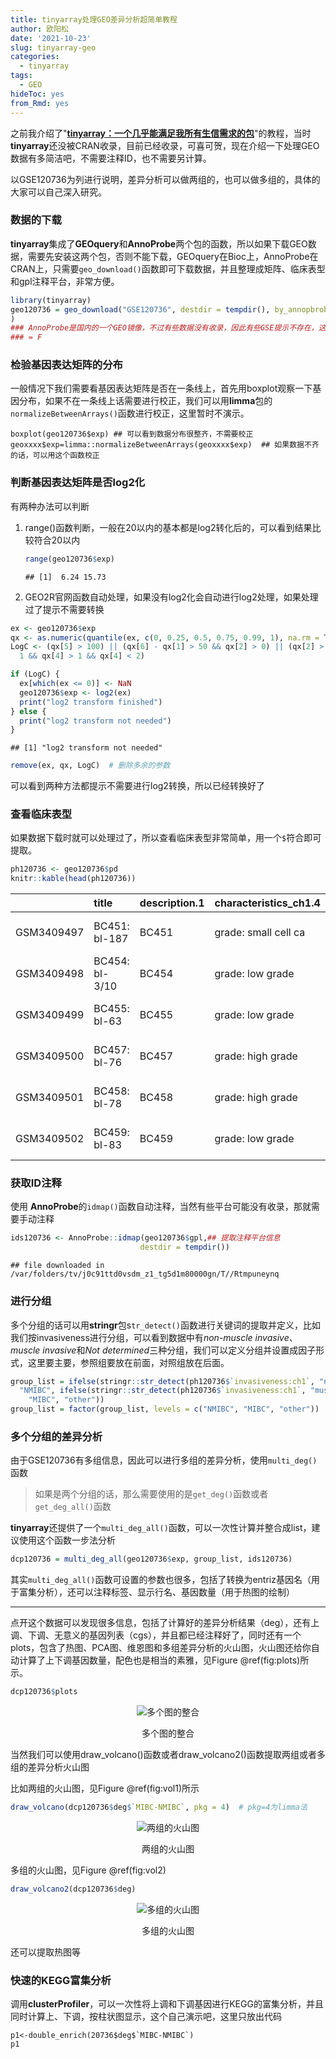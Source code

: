 ```yaml
---
title: tinyarray处理GEO差异分析超简单教程
author: 欧阳松
date: '2021-10-23'
slug: tinyarray-geo
categories:
  - tinyarray
tags:
  - GEO
hideToc: yes
from_Rmd: yes
---
```


之前我介绍了"[**tinyarray：一个几乎能满足我所有生信需求的包**](/course/tinyarray/)"的教程，当时**tinyarray**还没被CRAN收录，目前已经收录，可喜可贺，现在介绍一下处理GEO数据有多简洁吧，不需要注释ID，也不需要另计算。

以GSE120736为列进行说明，差异分析可以做两组的，也可以做多组的，具体的大家可以自己深入研究。

### 数据的下载

**tinyarray**集成了**GEOquery**和**AnnoProbe**两个包的函数，所以如果下载GEO数据，需要先安装这两个包，否则不能下载，GEOquery在Bioc上，AnnoProbe在CRAN上，只需要`geo_download()`函数即可下载数据，并且整理成矩阵、临床表型和gpl注释平台，非常方便。


```r
library(tinyarray)
geo120736 = geo_download("GSE120736", destdir = tempdir(), by_annopbrobe = T  ### 默认为F，设置为T调用AnnoProbe
)
### AnnoProbe是国内的一个GEO镜像，不过有些数据没有收录，因此有些GSE提示不存在，这种情况下只能设置by_annopbrobe
### = F
```

### 检验基因表达矩阵的分布

一般情况下我们需要看基因表达矩阵是否在一条线上，首先用boxplot观察一下基因分布，如果不在一条线上话需要进行校正，我们可以用**limma**包的`normalizeBetweenArrays()`函数进行校正，这里暂时不演示。

    boxplot(geo120736$exp) ## 可以看到数据分布很整齐，不需要校正
    geoxxxx$exp=limma::normalizeBetweenArrays(geoxxxx$exp)  ## 如果数据不齐的话，可以用这个函数校正

### 判断基因表达矩阵是否log2化

有两种办法可以判断

1.  range()函数判断，一般在20以内的基本都是log2转化后的，可以看到结果比较符合20以内

    
    ```r
    range(geo120736$exp)
    ```
    
    ```
    ## [1]  6.24 15.73
    ```

2.  GEO2R官网函数自动处理，如果没有log2化会自动进行log2处理，如果处理过了提示不需要转换


```r
ex <- geo120736$exp
qx <- as.numeric(quantile(ex, c(0, 0.25, 0.5, 0.75, 0.99, 1), na.rm = T))
LogC <- (qx[5] > 100) || (qx[6] - qx[1] > 50 && qx[2] > 0) || (qx[2] > 0 && qx[2] <
  1 && qx[4] > 1 && qx[4] < 2)

if (LogC) {
  ex[which(ex <= 0)] <- NaN
  geo120736$exp <- log2(ex)
  print("log2 transform finished")
} else {
  print("log2 transform not needed")
}
```

```
## [1] "log2 transform not needed"
```

```r
remove(ex, qx, LogC)  # 删除多余的参数
```

可以看到两种方法都提示不需要进行log2转换，所以已经转换好了

### 查看临床表型

如果数据下载时就可以处理过了，所以查看临床表型非常简单，用一个`$`符合即可提取。


```r
ph120736 <- geo120736$pd
knitr::kable(head(ph120736))
```



|           |title          |description.1 |characteristics_ch1.4 |grade:ch1     |characteristics_ch1.3 |Stage:ch1 |characteristics_ch1.2             |invasiveness:ch1    |source_name_ch1         |characteristics_ch1             |characteristics_ch1.1 |gender:ch1 |tissue:ch1              |
|:----------|:--------------|:-------------|:---------------------|:-------------|:---------------------|:---------|:---------------------------------|:-------------------|:-----------------------|:-------------------------------|:---------------------|:----------|:-----------------------|
|GSM3409497 |BC451: bl-187  |BC451         |grade: small cell ca  |small cell ca |Stage: T3             |T3        |invasiveness: muscle invasive     |muscle invasive     |Primary bladder cancer  |tissue: Primary bladder cancer  |gender: M             |M          |Primary bladder cancer  |
|GSM3409498 |BC454: bl-3/10 |BC454         |grade: low grade      |low grade     |Stage: Ta             |Ta        |invasiveness: non-muscle invasive |non-muscle invasive |Primary bladder cancer  |tissue: Primary bladder cancer  |gender: F             |F          |Primary bladder cancer  |
|GSM3409499 |BC455: bl-63   |BC455         |grade: low grade      |low grade     |Stage: Ta             |Ta        |invasiveness: non-muscle invasive |non-muscle invasive |Recurrent bladder tumor |tissue: Recurrent bladder tumor |gender: M             |M          |Recurrent bladder tumor |
|GSM3409500 |BC457: bl-76   |BC457         |grade: high grade     |high grade    |Stage: Ta             |Ta        |invasiveness: non-muscle invasive |non-muscle invasive |Recurrent bladder tumor |tissue: Recurrent bladder tumor |gender: M             |M          |Recurrent bladder tumor |
|GSM3409501 |BC458: bl-78   |BC458         |grade: high grade     |high grade    |Stage: T1             |T1        |invasiveness: non-muscle invasive |non-muscle invasive |Primary bladder cancer  |tissue: Primary bladder cancer  |gender: M             |M          |Primary bladder cancer  |
|GSM3409502 |BC459: bl-83   |BC459         |grade: low grade      |low grade     |Stage: T1             |T1        |invasiveness: non-muscle invasive |non-muscle invasive |Primary bladder cancer  |tissue: Primary bladder cancer  |gender: M             |M          |Primary bladder cancer  |

### 获取ID注释

使用 **AnnoProbe**的`idmap()`函数自动注释，当然有些平台可能没有收录，那就需要手动注释


```r
ids120736 <- AnnoProbe::idmap(geo120736$gpl,## 提取注释平台信息
                             destdir = tempdir())
```

```
## file downloaded in /var/folders/tv/j0c91ttd0vsdm_z1_tg5d1m80000gn/T//Rtmpuneynq
```

### 进行分组

多个分组的话可以用**stringr**包s`tr_detect()`函数进行关键词的提取并定义，比如我们按invasiveness进行分组，可以看到数据中有*non-muscle invasive*、*muscle invasive*和*Not determined*三种分组，我们可以定义分组并设置成因子形式，这里要主要，参照组要放在前面，对照组放在后面。


```r
group_list = ifelse(stringr::str_detect(ph120736$`invasiveness:ch1`, "non-muscle invasive"),
  "NMIBC", ifelse(stringr::str_detect(ph120736$`invasiveness:ch1`, "muscle invasive"),
    "MIBC", "other"))
group_list = factor(group_list, levels = c("NMIBC", "MIBC", "other"))  ##对照在前
```

### 多个分组的差异分析

由于GSE120736有多组信息，因此可以进行多组的差异分析，使用`multi_deg()`函数

> 如果是两个分组的话，那么需要使用的是`get_deg()`函数或者`get_deg_all()`函数

**tinyarray**还提供了一个`multi_deg_all()`函数，可以一次性计算并整合成list，建议使用这个函数一步法分析


```r
dcp120736 = multi_deg_all(geo120736$exp, group_list, ids120736)
```

其实`multi_deg_all()`函数可设置的参数也很多，包括了转换为entriz基因名（用于富集分析），还可以注释标签、显示行名、基因数量（用于热图的绘制）

---

点开这个数据可以发现很多信息，包括了计算好的差异分析结果（deg），还有上调、下调、无意义的基因列表（cgs），并且都已经注释好了，同时还有一个plots，包含了热图、PCA图、维恩图和多组差异分析的火山图，火山图还给你自动计算了上下调基因数量，配色也是相当的素雅，见Figure \@ref(fig:plots)所示。


```r
dcp120736$plots
```

<div class="figure" style="text-align: center">
<img src="/figures/course/2021-10-23-tinyarray-geo/tinyarray-geo/plots-1.png" alt="多个图的整合"  />
<p class="caption">多个图的整合</p>
</div>

当然我们可以使用draw_volcano()函数或者draw_volcano2()函数提取两组或者多组的差异分析火山图

比如两组的火山图，见Figure \@ref(fig:vol1)所示


```r
draw_volcano(dcp120736$deg$`MIBC-NMIBC`, pkg = 4)  # pkg=4为limma法
```

<div class="figure" style="text-align: center">
<img src="/figures/course/2021-10-23-tinyarray-geo/tinyarray-geo/vol1-1.png" alt="两组的火山图"  />
<p class="caption">两组的火山图</p>
</div>

多组的火山图，见Figure \@ref(fig:vol2)


```r
draw_volcano2(dcp120736$deg)
```

<div class="figure" style="text-align: center">
<img src="/figures/course/2021-10-23-tinyarray-geo/tinyarray-geo/vol2-1.png" alt="多组的火山图"  />
<p class="caption">多组的火山图</p>
</div>

还可以提取热图等

### 快速的KEGG富集分析

调用**clusterProfiler**，可以一次性将上调和下调基因进行KEGG的富集分析，并且同时计算上、下调，按柱状图显示，这个自己演示吧，这里只放出代码

    p1<-double_enrich(20736$deg$`MIBC-NMIBC`)
    p1
